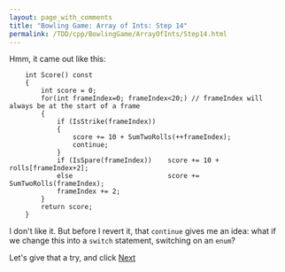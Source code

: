```yaml
---
layout: page_with_comments
title: "Bowling Game: Array of Ints: Step 14"
permalink: /TDD/cpp/BowlingGame/ArrayOfInts/Step14.html
---
```


Hmm, it came out like this:
```
    int Score() const
    {
        int score = 0;
        for(int frameIndex=0; frameIndex<20;) // frameIndex will always be at the start of a frame
        {
            if (IsStrike(frameIndex))
            {
                score += 10 + SumTwoRolls(++frameIndex);
                continue;
            }
            if (IsSpare(frameIndex))    score += 10 + rolls[frameIndex+2];
            else                        score += SumTwoRolls(frameIndex);
            frameIndex += 2;
        }
        return score;
    }
```

I don't like it. But before I revert it, that ```continue``` gives me an idea:  what if we change this into a ```switch``` statement, switching on an ```enum```?

Let's give that a try, and click [Next](Step15.html)
